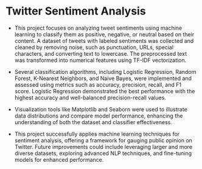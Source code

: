 # Twitter Sentiment Analysis
- This project focuses on analyzing tweet sentiments using machine learning to classify them as positive, negative, or neutral based on their content. A dataset of tweets with labeled sentiments was collected and cleaned by removing noise, such as punctuation, URLs, special characters, and converting text to lowercase. The preprocessed text was transformed into numerical features using TF-IDF vectorization.

- Several classification algorithms, including Logistic Regression, Random Forest, K-Nearest Neighbors, and Naive Bayes, were implemented and assessed using metrics such as accuracy, precision, recall, and F1 score. Logistic Regression demonstrated the best performance with the highest accuracy and well-balanced precision-recall values.

- Visualization tools like Matplotlib and Seaborn were used to illustrate data distributions and compare model performance, enhancing the understanding of both the dataset and classifier effectiveness.

- This project successfully applies machine learning techniques for sentiment analysis, offering a framework for gauging public opinion on Twitter. Future improvements could include leveraging larger and more diverse datasets, exploring advanced NLP techniques, and fine-tuning models for enhanced performance.
